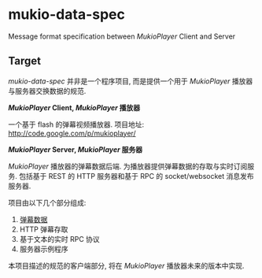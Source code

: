 mukio-data-spec
===============

Message format specification between *MukioPlayer* Client and Server

## Target

*mukio-data-spec* 并非是一个程序项目, 而是提供一个用于 *MukioPlayer* 播放器与服务器交换数据的规范.

***MukioPlayer* Client, *MukioPlayer* 播放器**

一个基于 flash 的弹幕视频播放器.
项目地址: <http://code.google.com/p/mukioplayer/>

***MukioPlayer* Server, *MukioPlayer* 服务器**

*MukioPlayer* 播放器的弹幕数据后端. 为播放器提供弹幕数据的存取与实时订阅服务. 包括基于 REST 的 HTTP 服务器和基于 RPC 的 socket/websocket 消息发布服务器.

项目由以下几个部分组成:

1. [弹幕数据](https://github.com/aristotle9/mukio-data-spec/blob/master/basic.md)
2. HTTP 弹幕存取
3. 基于文本的实时 RPC 协议
4. 服务器示例程序

本项目描述的规范的客户端部分, 将在 *MukioPlayer* 播放器未来的版本中实现. 


